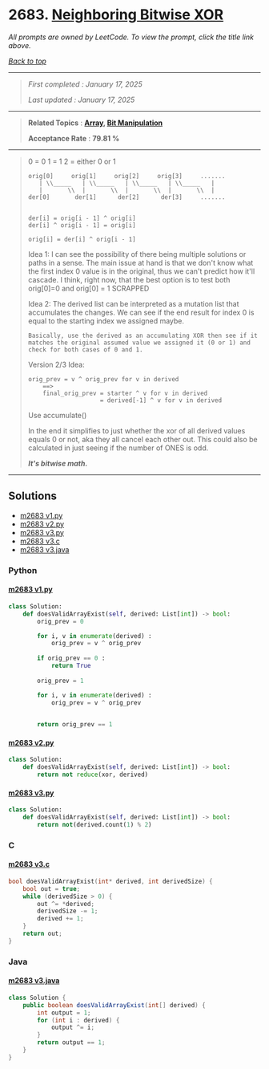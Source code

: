 # 2683. [Neighboring Bitwise XOR](<https://leetcode.com/problems/neighboring-bitwise-xor>)

*All prompts are owned by LeetCode. To view the prompt, click the title link above.*

*[Back to top](<../README.md>)*

------

> *First completed : January 17, 2025*
>
> *Last updated : January 17, 2025*

------

> **Related Topics** : **[Array](<by_topic/Array.md>), [Bit Manipulation](<by_topic/Bit Manipulation.md>)**
>
> **Acceptance Rate** : **79.81 %**

------

> 0 = 0
> 1 = 1
> 2 = either 0 or 1
> 
> ```
> orig[0]     orig[1]     orig[2]     orig[3]     .......
>    | \\_____   | \\_____   | \\_____   | \\_____   |
>    |       \\  |       \\  |       \\  |       \\  |
> der[0]       der[1]      der[2]      der[3]     .......
> 
> 
> der[i] = orig[i - 1] ^ orig[i]
> der[i] ^ orig[i - 1] = orig[i]
> 
> orig[i] = der[i] ^ orig[i - 1]
> ```
> 
> Idea 1:
> I can see the possibility of there being multiple solutions
> or paths in a sense. The main issue at hand is that we don't
> know what the first index 0 value is in the original, thus
> we can't predict how it'll cascade. I think, right now, that
> the best option is to test both orig[0]=0 and orig[0] = 1
> SCRAPPED
> 
> Idea 2:
> The derived list can be interpreted as a mutation list that
> accumulates the changes. We can see if the end result for index
> 0 is equal to the starting index we assigned maybe.
> 
>     Basically, use the derived as an accumulating XOR then see if it
>     matches the original assumed value we assigned it (0 or 1) and
>     check for both cases of 0 and 1.
> 
> Version 2/3 Idea:
> 
> ```
> orig_prev = v ^ orig_prev for v in derived
>     ==>
>     final_orig_prev = starter ^ v for v in derived
>                     = derived[-1] ^ v for v in derived
> ```
> 
> Use accumulate()
> 
> In the end it simplifies to just whether the xor of all derived
> values equals 0 or not, aka they all cancel each other out.
> This could also be calculated in just seeing if the number of
> ONES is odd.
> 
> **_It's bitwise math._**
> 

------

## Solutions

- [m2683 v1.py](<../my-submissions/m2683 v1.py>)
- [m2683 v2.py](<../my-submissions/m2683 v2.py>)
- [m2683 v3.py](<../my-submissions/m2683 v3.py>)
- [m2683 v3.c](<../my-submissions/m2683 v3.c>)
- [m2683 v3.java](<../my-submissions/m2683 v3.java>)
### Python
#### [m2683 v1.py](<../my-submissions/m2683 v1.py>)
```Python
class Solution:
    def doesValidArrayExist(self, derived: List[int]) -> bool:
        orig_prev = 0

        for i, v in enumerate(derived) :
            orig_prev = v ^ orig_prev
        
        if orig_prev == 0 :
            return True
        
        orig_prev = 1

        for i, v in enumerate(derived) :
            orig_prev = v ^ orig_prev
        

        return orig_prev == 1
```

#### [m2683 v2.py](<../my-submissions/m2683 v2.py>)
```Python
class Solution:
    def doesValidArrayExist(self, derived: List[int]) -> bool:
        return not reduce(xor, derived)
```

#### [m2683 v3.py](<../my-submissions/m2683 v3.py>)
```Python
class Solution:
    def doesValidArrayExist(self, derived: List[int]) -> bool:
        return not(derived.count(1) % 2)
```

### C
#### [m2683 v3.c](<../my-submissions/m2683 v3.c>)
```C
bool doesValidArrayExist(int* derived, int derivedSize) {
    bool out = true;
    while (derivedSize > 0) {
        out ^= *derived;
        derivedSize -= 1;
        derived += 1;
    }
    return out;
}
```

### Java
#### [m2683 v3.java](<../my-submissions/m2683 v3.java>)
```Java
class Solution {
    public boolean doesValidArrayExist(int[] derived) {
        int output = 1;
        for (int i : derived) {
            output ^= i;
        }
        return output == 1;
    }
}
```

